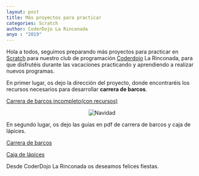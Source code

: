 ```yaml
---
layout: post
title: Más proyectos para practicar
categories: Scratch
author: CoderDojo La Rinconada
anyo : "2019"
---
```



Hola a todos, seguimos preparando más proyectos para practicar en [Scratch] para nuestro club de programación [Coderdojo](https://coderdojo.com/es-ES) La Rinconada, para que disfrutéis durante las vacaciones practicando y aprendiendo a realizar nuevos programas.

En primer lugar, os dejo la dirección del proyecto, donde encontraréis los recursos necesarios para desarrollar <span style="font-weight: bold">carrera de barcos</span>.

<span>[Carrera de barcos incompleto(con recursos)](https://scratch.mit.edu/projects/355625774)</span>


<span style="display:block;text-align:center">![Navidad]({{site.baseurl}}/images/barcos.png "Carrera de barcos")</span>


En segundo lugar, os dejo las guías en pdf de carrera de barcos y caja de lápices.

<span>[Carrera de barcos](https://drive.google.com/file/d/1qMwf6kD8Fs2z1NdX2J9VTAGLewPolcYi)</span>

<span>[Caja de lápices](https://drive.google.com/open?id=1Hphe-BezZmKJ3d8EZ43IARfBmc41rm63)</span>

Desde CoderDojo La Rinconada os deseamos felices fiestas.


 [Scratch]:https://scratch.mit.edu/



